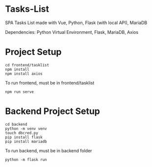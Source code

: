 # Tasks-List
SPA Tasks List made with Vue, Python, Flask (with local API), MariaDB

Dependencies: Python Virtual Environment, Flask, MariaDB, Axios

# Project Setup
```
cd frontend/tasklist
npm install
npm install axios
```

To run frontend, must be in frontend/tasklist
```
npm run serve
```

# Backend Project Setup
```
cd backend
python -m venv venv
touch dbcred.py
pip install flask
pip install mariadb
```

To run backend, must be in backend folder
```
python -m flask run
```